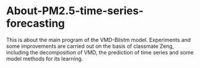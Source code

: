# About-PM2.5-time-series-forecasting
This is about the main program of the VMD-Bilstm model.
Experiments and some improvements are carried out on the basis of classmate Zeng, 
including the decomposition of VMD, 
the prediction of time series and some model methods for its learning.
